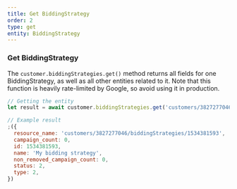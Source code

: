 ```yaml
---
title: Get BiddingStrategy
order: 2
type: get
entity: BiddingStrategy
---
```


### Get BiddingStrategy

The `customer.biddingStrategies.get()` method returns all fields for one BiddingStrategy, as well as all other entities related to it. Note that this function is heavily rate-limited by Google, so avoid using it in production.

```javascript
// Getting the entity
let result = await customer.biddingStrategies.get('customers/3827277046/biddingStrategies/1534381593')
```

```javascript
// Example result
;({
  resource_name: 'customers/3827277046/biddingStrategies/1534381593',
  campaign_count: 0,
  id: 1534381593,
  name: 'My bidding strategy',
  non_removed_campaign_count: 0,
  status: 2,
  type: 2,
})
```
